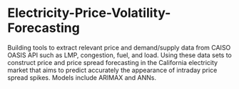 # Electricity-Price-Volatility-Forecasting

Building tools to extract relevant price and demand/supply data from CAISO OASIS API such as LMP, congestion, fuel, and load.
Using these data sets to construct price and price spread forecasting in the California electricity market that aims to predict accurately the
appearance of intraday price spread spikes. Models include ARIMAX and ANNs.

